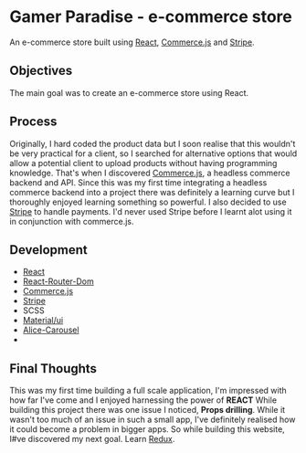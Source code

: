 # Gamer Paradise - e-commerce store

An e-commerce store built using [React](https://reactjs.org/), [Commerce.js](https://commercejs.com/) and [Stripe](https://stripe.com/en-de).

## Objectives

The  main goal was to create an e-commerce store using React.

## Process

Originally, I hard coded the product data but I soon realise that this wouldn't be very practical for a client, so I searched for alternative options that would allow a potential client to upload products without having programming knowledge.
That's when I discovered [Commerce.js](https://commercejs.com/),  a headless commerce backend and API. 
Since this was my first time integrating a headless commerce backend into a project there was definitely a learning curve but I thoroughly enjoyed learning something so powerful.
I also decided to use [Stripe](https://stripe.com/en-de) to handle payments. I'd never used Stripe before I learnt alot using it in conjunction with commerce.js.


## Development

* [React](https://reactjs.org/)
* [React-Router-Dom](https://reactrouter.com/web/guides/quick-start)
* [Commerce.js](https://commercejs.com/) 
* [Stripe](https://stripe.com/en-de)
* SCSS
* [Material/ui](https://material-ui.com/)
* [Alice-Carousel](https://www.npmjs.com/package/react-alice-carousel)
* 

## Final Thoughts

This was my first time building a full scale application, I'm impressed with how far I've come and I enjoyed harnessing the power of **REACT**
While building this project there was one issue I noticed, **Props drilling**. While it wasn't too much of an issue in such a small app, I've definitely realised how it could become a problem in bigger apps.
So while building this website, I#ve discovered my next goal.
Learn [Redux](https://redux.js.org/).

